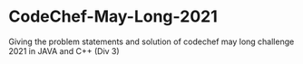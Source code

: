 # CodeChef-May-Long-2021
Giving the problem statements and solution of codechef may long challenge 2021 in JAVA and C++ (Div 3)
